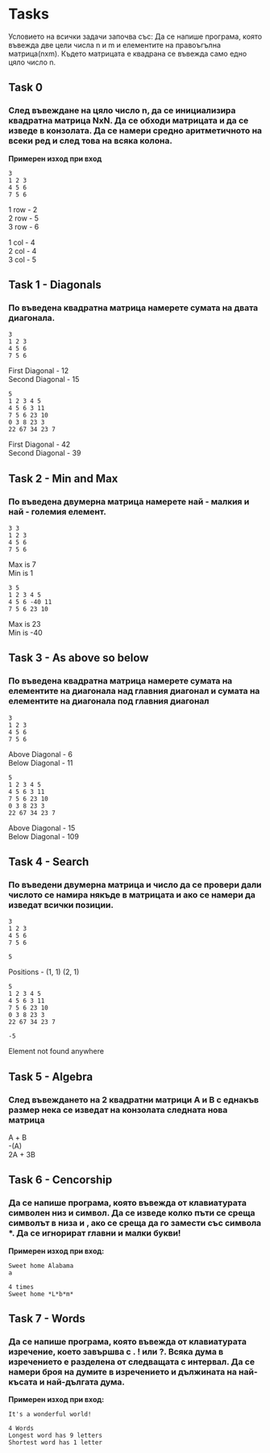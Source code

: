 # Tasks

Условието на всички задачи започва със: Да се напише програма, която въвежда две цели числа n и m и елементите на правоъгълна матрица(nxm). Където матрицата е квадрана се въвежда само едно цяло число n.

## Task 0
### След въвеждане на цяло число n, да се инициализира квадратна матрица NxN. Да се обходи матрицата и да се изведе в конзолата. Да се намери средно аритметичното на всеки ред и след това на всяка колона.

**Примерен изход при вход**
```
3
1 2 3
4 5 6
7 5 6
```
1 row - 2  
2 row - 5  
3 row - 6

1 col - 4  
2 col - 4  
3 col - 5  

## Task 1 - Diagonals
### По въведена квадратна матрица намерете сумата на двата диагонала.

```
3
1 2 3
4 5 6
7 5 6
```
First Diagonal - 12  
Second Diagonal - 15

```
5
1 2 3 4 5
4 5 6 3 11
7 5 6 23 10
0 3 8 23 3
22 67 34 23 7
```
First Diagonal - 42  
Second Diagonal - 39

## Task 2 - Min and Max
### По въведена двумерна матрица намерете най - малкия и най - големия елемент. 

```
3 3
1 2 3
4 5 6
7 5 6
```
Max is 7  
Min is 1
```
3 5
1 2 3 4 5
4 5 6 -40 11
7 5 6 23 10
```
Max is 23  
Min is -40

## Task 3 - As above so below
### По въведена квадратна матрица намерете сумата на елементите на диагонала над главния диагонал и сумата на елементите на диагонала под главния диагонал

```
3
1 2 3
4 5 6
7 5 6
```
Above Diagonal - 6  
Below Diagonal - 11

```
5
1 2 3 4 5
4 5 6 3 11
7 5 6 23 10
0 3 8 23 3
22 67 34 23 7
```
Above Diagonal - 15  
Below Diagonal - 109

## Task 4 - Search
###  По въведени двумерна матрица и число да се провери дали числото се намира някъде в матрицата и ако се намери да изведат всички позиции. 

```
3
1 2 3
4 5 6
7 5 6  

5
```
Positions - (1, 1) (2, 1)

```
5
1 2 3 4 5
4 5 6 3 11
7 5 6 23 10
0 3 8 23 3
22 67 34 23 7

-5
```
Element not found anywhere

## Task 5 - Algebra
### След въвеждането на 2 квадратни матрици А и B с еднакъв размер нека се изведат на конзолата следната нова матрица   

А + B  
-(A)  
2A + 3B

## Task 6 - Cencorship
### Да се напише програма, която въвежда от клавиатурата символен низ и символ. Да се изведе колко пъти се среща символът в низа и , ако се среща да го замести със символа *. Да се игнорират главни и малки букви!

**Примерен изход при вход:**
```
Sweet home Alabama
a

4 times
Sweet home *L*b*m*
``` 

## Task 7 - Words
### Да се напише програма, която въвежда от клавиатурата изречение, което завършва с . ! или ?. Всяка дума в изречението е разделена от следващата с интервал. Да се намери броя на думите в изречението и дължината на най-късата и най-дългата дума.

**Примерен изход при вход:**
```
It's a wonderful world!

4 Words
Longest word has 9 letters
Shortest word has 1 letter
```



